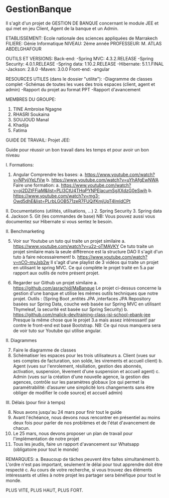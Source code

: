 # GestionBanque
Il s'agit d'un projet de GESTION DE BANQUE concernant le module JEE et qui met en jeu Client, Agent de la banque et un Admin.

ETABLISSEMENT: Ecole nationale des sciences appliquées de Marrakech
FILIERE: Génie Informatique
NIVEAU: 2ème année
PROFESSEUR: M. ATLAS ABDELGHAFOUR

OUTILS ET VERSIONS:
Back-end:
-Spring MVC: 4.3.2.RELEASE
-Spring Security: 4.0.1.RELEASE
-Spring data: 1.10.2.RELEASE
-Hibernate: 5.1.1.FINAL
-Jackson: 2.8.0
-Maven: 3.0.0
Front-end:
-angular

RESOURCES UTILES (dans le dossier "utilite"):
-Diagramme de classes complet
-Schémas de toutes les vues des trois espaces (client, agent et admin)
-Rapport du projet au format PPT
-Rapport d'avancement

MEMBRES DU GROUPE:
1. TINE Ambroise Ngagne
2. RHASRI Soukaina
3. SOUJOUD Manal
4. Khadija
5. Fatima

GUIDE DE TRAVAIL:
Projet JEE:

Guide pour réussir un bon travail dans les temps et pour avoir un bon niveau 

I. Formations:

1. Angular
Comprendre les bases:
a. https://www.youtube.com/watch?v=NPvjiYeLfVw
b. https://www.youtube.com/watch?v=uYhAfgEwNWA
Faire une formation:
a. https://www.youtube.com/watch?v=oj2DZtFFiaM&list=PLl3CtU4THqPYNPElacumSgXXdzG0eSwjh
b. https://www.youtube.com/watch?v=mg3-Owd5dhE&list=PLrbLGOB571zeR7FUQifKmjUpT4ImldCPt

II. Documentations (utilités, utilisations, ...)
2. Spring Security
3. Spring data
4. Jackson
5. Git (les commandes de base)
NB: Vous pouvez aussi vous documentez sur Hibernate si vous sentez le besoin.

II. Benchmarketing

5. Voir sur Youtube un tuto qui traite un projet similaire
a. https://www.youtube.com/watch?v=u2z-oTMAVKY
Ce tuto traite un projet similaire mais la seule différence est la structure DAO
Il s'agit d'un tuto à faire nécessairement!
b. https://www.youtube.com/watch?v=nCO-myJsb2w
Il s'agit d'une playlist de 3 vidéos qui traite un projet en utilisant le spring MVC.
Ce qui complète le projet traité en 5.a par rapport aux outils de notre présent projet.

6. Regarder sur Github un projet similaire
a. https://github.com/asrachid/MaBanque
Le projet ci-dessus concerne la gestion d'une banque et utilise les mêmes outils
techniques que notre projet. 
Outils : (Spring Boot ,entités JPA ,interfaces JPA Repository basées sur Spring Data,
couche web basée sur Spring MVC en utilisant Thymeleaf, la securité est basée sur Spring Security)
b. https://github.com/malick-dev/training-class-isi-school-ebank-jee
Presque la même chose que le projet 3.a mais assez intéressant! par contre le front-end est basé Bootstrap.
NB: Ce qui nous manquera sera de voir tuto sur Youtube qui utilise angular.

II. Diagrammes

7. Faire le diagramme de classes
8. Schématiser les espaces pour les trois utilisateurs
a. Client (vues sur ses comptes de facturation, son solde, les virements et accueil client)
b. Agent (vues sur l'enrolement, résiliation, gestion des abonnés, activation, suspension, lèvement 
d'une suspension et accueil agent)
c. Admin (vues sur la création d'une nouvelle agence, la gestion des agences, contrôle sur les paramètres 
globaux [ce qui permet la paramétrabilité: d’assurer une simplicité lors changements sans être obliger de
modifier le code source] et accueil admin)

III. Délais (pour finir à temps)

8. Nous avons jusqu'au 24 mars pour finir tout le guide
9. Avant l'échéance, nous devons nous rencontrer en présentiel au moins deux fois pour parler de nos 
problèmes et de l'état d'avancement de chacun.
10. Le 25 mars, nous devons proposer un plan de travail pour l'implémentation de notre projet
11. Tous les jeudis, faire un rapport d'avancement sur Whatsapp (obligatoire pour tout le monde)

REMARQUES:
a. Beaucoup de tâches peuvent être faites simultanément 
b. L'ordre n'est pas important, seulement le délai pour tout apprendre doit être respecté
c. Au cours de votre recherche, si vous trouvez des éléments intéressants et utiles à notre
projet les partager sera bénéfique pour tout le monde.


PLUS VITE, PLUS HAUT, PLUS FORT.
